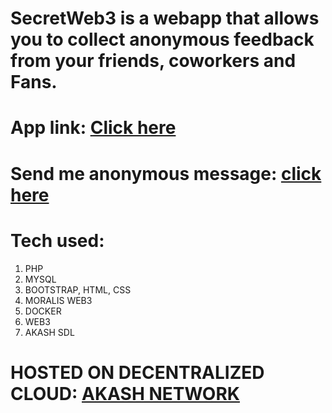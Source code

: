 # SecretWeb3 is a webapp that allows you to collect anonymous feedback from your friends, coworkers and Fans.

# App link: [Click here](http://vfns3fm5lpb0na9vqqkrl4lns0.ingress.provider-0.prod.sjc1.akash.pub/)

# Send me anonymous message: [click here](http://vfns3fm5lpb0na9vqqkrl4lns0.ingress.provider-0.prod.sjc1.akash.pub//message.php?name=0x20f19cdd7d89a2b9113d6a4ce29189f94259cdda)

# Tech used:
1) PHP
2) MYSQL
3) BOOTSTRAP, HTML, CSS
4) MORALIS WEB3
5) DOCKER
6) WEB3
7) AKASH SDL

# HOSTED ON DECENTRALIZED CLOUD: [AKASH NETWORK](https://akash.network/)
